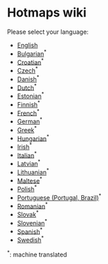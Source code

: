 # Hotmaps wiki
Please select your language:


*    [English](en-Home)
*    [Bulgarian](bg-Home)<sup>\*</sup>
*    [Croatian](hr-Home)<sup>\*</sup>
*    [Czech](cs-Home)<sup>\*</sup>
*    [Danish](da-Home)<sup>\*</sup>
*    [Dutch](nl-Home)<sup>\*</sup>
*    [Estonian](et-Home)<sup>\*</sup>
*    [Finnish](fi-Home)<sup>\*</sup>
*    [French](fr-Home)<sup>\*</sup>
*    [German](de-Home)<sup>\*</sup>
*    [Greek](el-Home)<sup>\*</sup>
*    [Hungarian](hu-Home)<sup>\*</sup>
*    [Irish](ga-Home)<sup>\*</sup>
*    [Italian](it-Home)<sup>\*</sup>
*    [Latvian](lv-Home)<sup>\*</sup>
*    [Lithuanian](lt-Home)<sup>\*</sup>
*    [Maltese](mt-Home)<sup>\*</sup>
*    [Polish](pl-Home)<sup>\*</sup>
*    [Portuguese (Portugal, Brazil)](pt-Home)<sup>\*</sup>
*    [Romanian](ro-Home)<sup>\*</sup>
*    [Slovak](sk-Home)<sup>\*</sup>
*    [Slovenian](sl-Home)<sup>\*</sup>
*    [Spanish](es-Home)<sup>\*</sup>
*    [Swedish](sv-Home)<sup>\*</sup>

<sup>\*</sup>: machine translated
